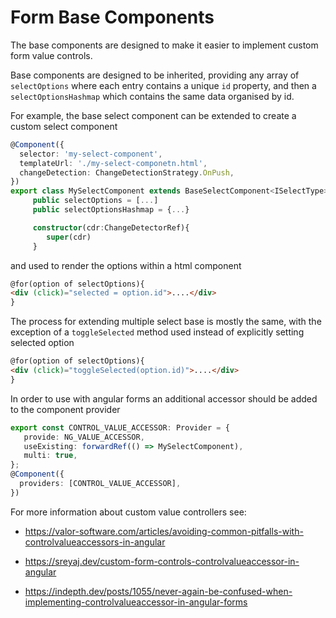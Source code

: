 # Form Base Components

The base components are designed to make it easier to implement custom form value controls.

Base components are designed to be inherited, providing any array of `selectOptions` where each entry contains a unique `id` property, and then a `selectOptionsHashmap` which contains the same data organised by id.

For example, the base select component can be extended to create a custom select component

```ts
@Component({
  selector: 'my-select-component',
  templateUrl: './my-select-componetn.html',
  changeDetection: ChangeDetectionStrategy.OnPush,
})
export class MySelectComponent extends BaseSelectComponent<ISelectType>{
     public selectOptions = [...]
     public selectOptionsHashmap = {...}

     constructor(cdr:ChangeDetectorRef){
        super(cdr)
     }
```

and used to render the options within a html component

```html
@for(option of selectOptions){
<div (click)="selected = option.id">....</div>
}
```

The process for extending multiple select base is mostly the same, with the exception of a `toggleSelected` method used instead of explicitly setting selected option

```html
@for(option of selectOptions){
<div (click)="toggleSelected(option.id)">....</div>
}
```

In order to use with angular forms an additional accessor should be added to the component provider

```ts
export const CONTROL_VALUE_ACCESSOR: Provider = {
   provide: NG_VALUE_ACCESSOR,
   useExisting: forwardRef(() => MySelectComponent),
   multi: true,
};
@Component({
  providers: [CONTROL_VALUE_ACCESSOR],
})
```

For more information about custom value controllers see:

- https://valor-software.com/articles/avoiding-common-pitfalls-with-controlvalueaccessors-in-angular

- https://sreyaj.dev/custom-form-controls-controlvalueaccessor-in-angular

- https://indepth.dev/posts/1055/never-again-be-confused-when-implementing-controlvalueaccessor-in-angular-forms
